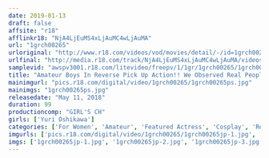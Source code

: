 ```yaml
---
date: 2019-01-13
draft: false
affsite: "r18"
afflinkr18: "NjA4LjEuMS4xLjAuMC4wLjAuMA"
url: "1grch00265"
urloriginal: "http://www.r18.com/videos/vod/movies/detail/-/id=1grch00265"
urlfinal: "http://media.r18.com/track/NjA4LjEuMS4xLjAuMC4wLjAuMA/videos/vod/movies/detail/-/id=1grch00265"
samplevid: "awspv3001.r18.com/litevideo/freepv/1/1gr/1grch00265/1grch00265_dmb_w.mp4"
title: "Amateur Boys In Reverse Pick Up Action!! We Observed Real People Having Real Sex"
mainimgurl: "pics.r18.com/digital/video/1grch00265/1grch00265ps.jpg"
mainimgs: "1grch00265ps.jpg"
releasedate: "May 11, 2018"
duration: 99
productioncomp: "GIRL'S CH"
girls: ['Yuri Oshikawa']
categories: ['For Women', 'Amateur', 'Featured Actress', 'Cosplay', 'Reverse Pick Up', 'Digital Mosaic', 'Hi-Def']
imgurls: ['pics.r18.com/digital/video/1grch00265/1grch00265jp-1.jpg', 'pics.r18.com/digital/video/1grch00265/1grch00265jp-2.jpg', 'pics.r18.com/digital/video/1grch00265/1grch00265jp-3.jpg', 'pics.r18.com/digital/video/1grch00265/1grch00265jp-4.jpg', 'pics.r18.com/digital/video/1grch00265/1grch00265jp-5.jpg', 'pics.r18.com/digital/video/1grch00265/1grch00265jp-6.jpg', 'pics.r18.com/digital/video/1grch00265/1grch00265jp-7.jpg', 'pics.r18.com/digital/video/1grch00265/1grch00265jp-8.jpg', 'pics.r18.com/digital/video/1grch00265/1grch00265jp-9.jpg', 'pics.r18.com/digital/video/1grch00265/1grch00265jp-10.jpg', 'pics.r18.com/digital/video/1grch00265/1grch00265jp-11.jpg', 'pics.r18.com/digital/video/1grch00265/1grch00265jp-12.jpg', 'pics.r18.com/digital/video/1grch00265/1grch00265jp-13.jpg', 'pics.r18.com/digital/video/1grch00265/1grch00265jp-14.jpg', 'pics.r18.com/digital/video/1grch00265/1grch00265jp-15.jpg', 'pics.r18.com/digital/video/1grch00265/1grch00265jp-16.jpg', 'pics.r18.com/digital/video/1grch00265/1grch00265jp-17.jpg', 'pics.r18.com/digital/video/1grch00265/1grch00265jp-18.jpg', 'pics.r18.com/digital/video/1grch00265/1grch00265jp-19.jpg', 'pics.r18.com/digital/video/1grch00265/1grch00265jp-20.jpg']
imgs: ['1grch00265jp-1.jpg', '1grch00265jp-2.jpg', '1grch00265jp-3.jpg', '1grch00265jp-4.jpg', '1grch00265jp-5.jpg', '1grch00265jp-6.jpg', '1grch00265jp-7.jpg', '1grch00265jp-8.jpg', '1grch00265jp-9.jpg', '1grch00265jp-10.jpg', '1grch00265jp-11.jpg', '1grch00265jp-12.jpg', '1grch00265jp-13.jpg', '1grch00265jp-14.jpg', '1grch00265jp-15.jpg', '1grch00265jp-16.jpg', '1grch00265jp-17.jpg', '1grch00265jp-18.jpg', '1grch00265jp-19.jpg', '1grch00265jp-20.jpg']
---
```

